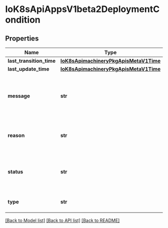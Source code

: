 # IoK8sApiAppsV1beta2DeploymentCondition

## Properties
Name | Type | Description | Notes
------------ | ------------- | ------------- | -------------
**last_transition_time** | [**IoK8sApimachineryPkgApisMetaV1Time**](IoK8sApimachineryPkgApisMetaV1Time.md) |  | [optional] 
**last_update_time** | [**IoK8sApimachineryPkgApisMetaV1Time**](IoK8sApimachineryPkgApisMetaV1Time.md) |  | [optional] 
**message** | **str** | A human readable message indicating details about the transition. | [optional] 
**reason** | **str** | The reason for the condition&#x27;s last transition. | [optional] 
**status** | **str** | Status of the condition, one of True, False, Unknown. | 
**type** | **str** | Type of deployment condition. | 

[[Back to Model list]](../README.md#documentation-for-models) [[Back to API list]](../README.md#documentation-for-api-endpoints) [[Back to README]](../README.md)

